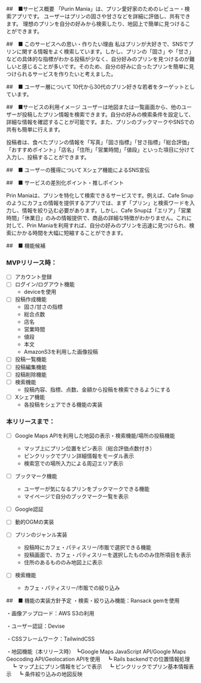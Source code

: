 ##　■サービス概要
「Purin Mania」は、プリン愛好家のためのレビュー・検索アプリです。
ユーザーはプリンの固さや甘さなどを詳細に評価し、共有できます。
理想のプリンを自分の好みから検索したり、地図上で簡単に見つけることができます。

##　■ このサービスへの思い・作りたい理由
私はプリンが大好きで、SNSでプリンに関する情報をよく検索しています。しかし、プリンの「固さ」や「甘さ」などの具体的な指標がわかる投稿が少なく、自分好みのプリンを見つけるのが難しいと感じることが多いです。そのため、自分の好みに合ったプリンを簡単に見つけられるサービスを作りたいと考えました。


##　■ ユーザー層について
10代から30代のプリン好きな若者をターゲットとしています。


##　■サービスの利用イメージ
ユーザーは地図または一覧画面から、他のユーザーが投稿したプリン情報を検索できます。自分の好みの検索条件を設定して、詳細な情報を確認することが可能です。また、プリンのブックマークやSNSでの共有も簡単に行えます。

投稿者は、食べたプリンの情報を「写真」「固さ指標」「甘さ指標」「総合評価」「おすすめポイント」「店名」「住所」「営業時間」「値段」といった項目に分けて入力し、投稿することができます。


##　■ ユーザーの獲得について
Xシェア機能によるSNS宣伝

##　■ サービスの差別化ポイント・推しポイント

Prin Maniaは、プリンを特化して検索できるサービスです。例えば、Cafe Snupのようにカフェの情報を提供するアプリでは、まず「プリン」と検索ワードを入力し、情報を絞り込む必要があります。しかし、Cafe Snupは「エリア」「営業時間」「休業日」のみの情報提供で、商品の詳細な特徴がわかりません。これに対して、Prin Maniaを利用すれば、自分の好みのプリンを迅速に見つけられ、検索にかかる時間を大幅に短縮することができます。


##　■ 機能候補

### MVPリリース時：
- [ ] アカウント登録
- [ ] ログイン/ログアウト機能
    - deviceを使用
- [ ] 投稿作成機能
    - 固さ/甘さの指標
    - 総合点数
    - 店名
    - 営業時間
    - 値段
    - 本文
    - AmazonS3を利用した画像投稿
- [ ] 投稿一覧機能
- [ ] 投稿編集機能
- [ ] 投稿削除機能
- [ ] 検索機能
    - 投稿内容、指標、点数、金額から投稿を検索できるようにする
- [ ] Xシェア機能
    - 各投稿をシェアできる機能の実装



### 本リリースまで：
- [ ] Google Maps APIを利用した地図の表示・検索機能/場所の投稿機能
   - マップ上にプリン位置をピン表示（総合評価点数付き）
   - ピンクリックでプリン詳細情報をモーダル表示
   - 検索窓での場所入力による周辺エリア表示 

- [ ] ブックマーク機能
    - ユーザーが気になるプリンをブックマークできる機能
    - マイページで自分のブックマーク一覧を表示

- [ ] Google認証

- [ ] 動的OGMの実装

- [ ] プリンのジャンル実装
    - 投稿時にカフェ・パティスリー/市販で選択できる機能
    - 投稿画面で、カフェ・パティスリーを選択したもののみ住所項目を表示
    - 住所のあるもののみ地図上に表示

- [ ] 検索機能
    - カフェ・パティスリー/市販での絞り込み

##　■ 機能の実装方針予定
・検索・絞り込み機能：Ransack gemを使用


・画像アップロード：AWS S3の利用


・ユーザー認証：Devise


・CSSフレームワーク：TailwindCSS


・地図機能（本リリース時）
   ┗Google Maps JavaScript API/Google Maps Geocoding API/Geolocation APIを使用
 　┗ Rails backendでの位置情報処理
 　┗ マップ上にプリン情報をピンで表示
 　┗ ピンクリックでプリン基本情報表示
 　┗ 条件絞り込みの地図反映

